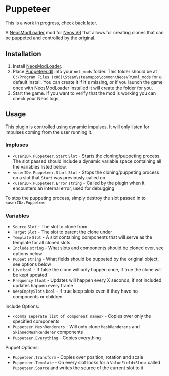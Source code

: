 # Puppeteer

This is a work in progress, check back later.

A [NeosModLoader](https://github.com/zkxs/NeosModLoader) mod for [Neos VR](https://neos.com/) that allows for creating clones that can be puppeted and controlled by the original.

## Installation

1. Install [NeosModLoader](https://github.com/zkxs/NeosModLoader).
2. Place [Puppeteer.dll]() into your `nml_mods` folder. This folder should be at `C:\Program Files (x86)\Steam\steamapps\common\NeosVR\nml_mods` for a default install. You can create it if it's missing, or if you launch the game once with NeosModLoader installed it will create the folder for you.
3. Start the game. If you want to verify that the mod is working you can check your Neos logs.

## Usage

This plugin is controlled using dynamic impulses.
It will only listen for impulses coming from the user running it.

### Impluses

* `<userID>.Puppeteer.Start` `Slot` - Starts the cloning/puppeting process. The slot passed should include a dynamic variable space containing all the variables listed below.
* `<userID>.Puppeteer.Start` `Slot` - Stops the cloning/puppeting process on a slot that `Start` was previously called on.
* `<userID>.Puppeteer.Error` `string` - Called by the plugin when it encounters an internal error, used for debugging

To stop the puppeting process, simply destroy the slot passed in to `<userID>.Puppeteer`

### Variables

* `Source` `Slot` - The slot to clone from 
* `Target` `Slot` - The slot to parent the clone under
* `Template` `Slot` - A slot containing components that will serve as the template for all cloned slots.
* `Include` `string` - What slots and components should be cloned over, see options below
* `Puppet` `string` - What fields should be puppeted by the original object, see options below
* `Live` `bool` - If false the clone will only happen once, if true the clone will be kept updated
* `Frequency` `float` - Updates will happen every X seconds, if not included updates happen every frame
* `KeepEmptySlots` `bool` - If true keep slots even if they have no components or children

Include Options:

* `<comma seperate list of component names>` - Copies over only the specified components
* `Puppeteer.MeshRenderers` - Will only clone `MeshRenderers` and `SkinnedMeshRenderer` components
* `Puppeteer.Everything` - Copies everything 

Puppet Options:

* `Puppeteer.Transform` - Copies over position, rotation and scale
* `Puppeteer.Template` - On every slot looks for a `ValueField<Slot>` called `Puppeteer.Source` and writes the source of the current slot to it
